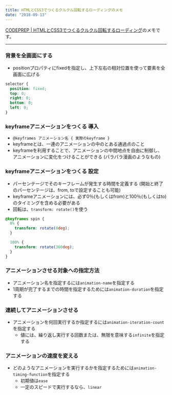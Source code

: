 ```yaml
---
title: HTMLとCSS3でつくるクルクル回転するローディングのメモ
date: "2018-09-13"
---
```


[CODEPREP | HTMLとCSS3でつくるクルクル回転するローディング](https://codeprep.jp/books/63)のメモです。

---

### 背景を全画面にする
- positionプロパティにfixedを指定し、上下左右の相対位置を使って要素を全画面に広げる

```css
selector {
  position: fixed;
  top: 0;
  right: 0;
  bottom: 0;
  left: 0;
}
```

### keyframeアニメーションをつくる 導入
- `@keyframes アニメーション名 { 実際のkeyframe }`
- keyframeとは、一連のアニメーションの中のとある通過点のこと 
- keyframeを利用することで、アニメーションの中間地点を自由に制御し、アニメーションに変化をつけることができる (パラパラ漫画のようなもの)

### keyframeアニメーションをつくる 設定
- パーセンテージでそのキーフレームが発生する時間を定義する (開始と終了のパーセンテージは、from, toで設定することも可能)
- keyframeアニメーションには、必ず0％(もしくはfrom)と100％(もしくはto)のタイミングを含める必要がある
- 回転は、`transform: rotate()`を使う

```css
@keyframes spin {
  0% {
    transform: rotate(0deg);
  }

  100% {
    transform: rotate(360deg);
  }
}
```

### アニメーションさせる対象への指定方法
- アニメーション名を指定するには`animation-name`を指定する
- 1周期が完了するまでの時間を指定するためには`animation-duration`を指定する

### 連続してアニメーションさせる
- アニメーションを何回実行するか指定するには`animation-iteration-count`を指定する
  - 値には、繰り返し実行する回数または、無限を意味する`infinite`を指定する

### アニメーションの速度を変える
- どのようなアニメーションを実行するかを指定するためには`animation-timing-function`を指定する
  - 初期値は`ease`
  - 一定のスピードで実行するなら、`linear`
